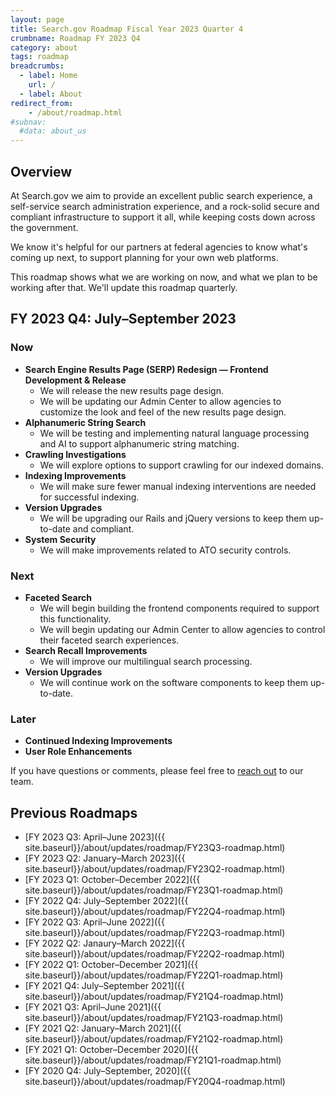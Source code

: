 ```yaml
---
layout: page
title: Search.gov Roadmap Fiscal Year 2023 Quarter 4
crumbname: Roadmap FY 2023 Q4
category: about
tags: roadmap
breadcrumbs:
  - label: Home
    url: /
  - label: About
redirect_from:
    - /about/roadmap.html
#subnav:
  #data: about_us
---
```


## Overview

At Search.gov we aim to provide an excellent public search experience, a self-service search administration experience, and a rock-solid secure and compliant infrastructure to support it all, while keeping costs down across the government.

We know it's helpful for our partners at federal agencies to know what's coming up next, to support planning for your own web platforms. 

This roadmap shows what we are working on now, and what we plan to be working after that. We'll update this roadmap quarterly.


## FY 2023 Q4: July&ndash;September 2023

### Now

* **Search Engine Results Page (SERP) Redesign &mdash; Frontend Development & Release**
  * We will release the new results page design.
  * We will be updating our Admin Center to allow agencies to customize the look and feel of the new results page design.
* **Alphanumeric String Search**
  * We will be testing and implementing natural language processing and AI to support alphanumeric string matching.
* **Crawling Investigations**
  * We will explore options to support crawling for our indexed domains.
* **Indexing Improvements**
  * We will make sure fewer manual indexing interventions are needed for successful indexing.
* **Version Upgrades**
  * We will be upgrading our Rails and jQuery versions to keep them up-to-date and compliant.
* **System Security**
  * We will make improvements related to ATO security controls.

### Next

* **Faceted Search**
  * We will begin building the frontend components required to support this functionality.
  * We will begin updating our Admin Center to allow agencies to control their faceted search experiences.
* **Search Recall Improvements**
  * We will improve our multilingual search processing.
* **Version Upgrades**
  * We will continue work on the software components to keep them up-to-date.


### Later

* **Continued Indexing Improvements**
* **User Role Enhancements** 

If you have questions or comments, please feel free to [reach out](mailto:search@gsa.gov) to our team.

## Previous Roadmaps

* [FY 2023 Q3: April&ndash;June 2023]({{ site.baseurl}}/about/updates/roadmap/FY23Q3-roadmap.html)
* [FY 2023 Q2: January&ndash;March 2023]({{ site.baseurl}}/about/updates/roadmap/FY23Q2-roadmap.html)
* [FY 2023 Q1: October&ndash;December 2022]({{ site.baseurl}}/about/updates/roadmap/FY23Q1-roadmap.html)
* [FY 2022 Q4: July&ndash;September 2022]({{ site.baseurl}}/about/updates/roadmap/FY22Q4-roadmap.html)
* [FY 2022 Q3: April&ndash;June 2022]({{ site.baseurl}}/about/updates/roadmap/FY22Q3-roadmap.html)
* [FY 2022 Q2: Janaury&ndash;March 2022]({{ site.baseurl}}/about/updates/roadmap/FY22Q2-roadmap.html)
* [FY 2022 Q1: October&ndash;December 2021]({{ site.baseurl}}/about/updates/roadmap/FY22Q1-roadmap.html)
* [FY 2021 Q4: July&ndash;September 2021]({{ site.baseurl}}/about/updates/roadmap/FY21Q4-roadmap.html)
* [FY 2021 Q3: April&ndash;June 2021]({{ site.baseurl}}/about/updates/roadmap/FY21Q3-roadmap.html)
* [FY 2021 Q2: January&ndash;March 2021]({{ site.baseurl}}/about/updates/roadmap/FY21Q2-roadmap.html)
* [FY 2021 Q1: October&ndash;December 2020]({{ site.baseurl}}/about/updates/roadmap/FY21Q1-roadmap.html)
* [FY 2020 Q4: July&ndash;September, 2020]({{ site.baseurl}}/about/updates/roadmap/FY20Q4-roadmap.html)